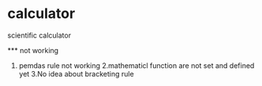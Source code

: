 # calculator
scientific calculator

*** not working
1. pemdas rule not working 
2.mathematicl function are not set and defined yet
3.No idea about bracketing rule